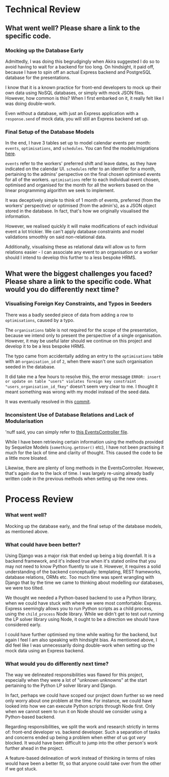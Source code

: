 # Technical Review

## What went well? Please share a link to the specific code.

### Mocking up the Database Early

Admittedly, I was doing this begrudgingly when Akira suggested I do so to avoid having to wait for a backend for too long. On hindsight, it paid off, because I have to spin off an actual Express backend and PostgreSQL database for the presentations.

I know that it is a known practice for front-end developers to mock up their own data using NoSQL databases, or simply with mock JSON files. However, how common is this? When I first embarked on it, it really felt like I was doing double-work.

Even without a database, with just an Express application with a `response.send` of mock data, you will still an Express backend set up.

### Final Setup of the Database Models

In the end, I have 3 tables set up to model calendar events per month: `events`, `optimisations`, and `schedules`. You can find the models/migrations [here](https://github.com/leechuanxin/hrms-express-seed/blob/main/migrations/20210215163115-trips.js).

`events` refer to the workers' preferred shift and leave dates, as they have indicated on the calendar UI. `schedules` refer to an identifier for a month, pertaining to the admins' perspective on the final chosen optimised events for all of the workers. `optimisations` refer to each individual event chosen, optimised and organised for the month for all the workers based on the linear programming algorithm we seek to implement.

It was deceptively simple to think of 1 month of events, preferred (from the workers' perspective) or optimised (from the admin's), as a JSON object stored in the database. In fact, that's how we originally visualised the information.

However, we realised quickly it will make modifications of each individual event a lot trickier. We can't apply database constraints and model validations smoothly on said non-relational data. 

Additionally, visualising these as relational data will allow us to form relations easier - I can associate any event to an organisation or a worker should I intend to develop this further to a less bespoke HRMS.

## What were the biggest challenges you faced? Please share a link to the specific code. What would you do differently next time?

### Visualising Foreign Key Constraints, and Typos in Seeders

There was a badly seeded piece of data from adding a row to `optimisations`, caused by a typo.

The `organisations` table is not required for the scope of the presentation, because we intend only to present the perspective of a single organisation. However, it may be useful later should we continue on this project and develop it to be a less bespoke HRMS.

The typo came from accidentally adding an entry to the `optimisations` table with an `organisation_id` of `2`, when there wasn't one such organisation seeded in the database.

It did take me a few hours to resolve this, the error message `ERROR: insert or update on table "users" violates foreign key constraint "users_organisation_id_fkey"` doesn't seem very clear to me. I thought it meant something was wrong with my model instead of the seed data.

It was eventually resolved in this [commit](https://github.com/leechuanxin/hrms-express-seed/commit/116c424281b9a7db5b3b7f55cd383f4fcdd530ec).

### Inconsistent Use of Database Relations and Lack of Modularisation

'nuff said, you can simply refer to [this EventsController file](https://github.com/leechuanxin/hrms-express-seed/blob/main/controllers/events.mjs).

While I have been retrieving certain information using the methods provided by Sequelize Models (`something.getUser()` etc), I have not been practising it much for the lack of time and clarity of thought. This caused the code to be a little more bloated.

Likewise, there are plenty of long methods in the EventsController. However, that's again due to the lack of time. I was largely re-using already badly written code in the previous methods when setting up the new ones.

# Process Review

### What went well?

Mocking up the database early, and the final setup of the database models, as mentioned above.

### What could have been better?

Using Django was a major risk that ended up being a big downfall. It is a backend framework, and it's indeed true when it's stated online that you may not need to know Python fluently to use it. However, it requires a solid understanding of the backend conceptually: templating, REST frameworks, database relations, ORMs etc. Too much time was spent wrangling with Django that by the time we came to thinking about modelling our databases, we were too tilted.

We thought we needed a Python-based backend to use a Python library, when we could have stuck with where we were most comfortable: Express. Express seemingly allows you to run Python scripts as a child process, using the `child_process` Node library. While we didn't get to test out running the LP solver library using Node, it ought to be a direction we should have considered early.

I could have further optimised my time while waiting for the backend, but again I feel I am also speaking with hindsight bias. As mentioned above, I did feel like I was unnecessarily doing double-work when setting up the mock data using an Express backend.

### What would you do differently next time?

The way we delineated responsibilities was flawed for this project, especially when they were a lot of "unknown unknowns" at the start pertaining to the Python LP solver library and Django.

In fact, perhaps we could have scoped our project down further so we need only worry about one problem at the time. For instance, we could have looked into how we can execute Python scripts through Node first. Only when we cannot seem to run it on Node should we consider using a Python-based backend.

Regarding responsibilities, we split the work and research strictly in terms of: front-end developer vs. backend developer. Such a separation of tasks and concerns ended up being a problem when either of us got *very* blocked. It would have been difficult to jump into the other person's work further ahead in the project.

A feature-based delineation of work instead of thinking in terms of roles would have been a better fit, so that anyone could take over from the other if we got stuck.